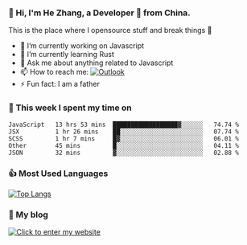 ### 👋 Hi, I'm He Zhang, a Developer 🚀 from China.

This is the place where I opensource stuff and break things :rofl:

- 🔭  I’m currently working on Javascript
- 🌱  I’m currently learning Rust
- 💬  Ask me about anything related to Javascript
- 📫  How to reach me: [![Outlook](https://img.shields.io/badge/-Outlook-0078D4?style=flat&logo=Microsoft-Outlook&logoColor=white)](mailto:zhanghecool@outlook.com)
- ⚡  Fun fact: I am a father

### 💪 This week I spent my time on 
<!--START_SECTION:waka-->
```text
JavaScript   13 hrs 53 mins  ██████████████████▓░░░░░░   74.74 % 
JSX          1 hr 26 mins    ██░░░░░░░░░░░░░░░░░░░░░░░   07.74 % 
SCSS         1 hr 7 mins     █▓░░░░░░░░░░░░░░░░░░░░░░░   06.01 % 
Other        45 mins         █░░░░░░░░░░░░░░░░░░░░░░░░   04.11 % 
JSON         32 mins         ▓░░░░░░░░░░░░░░░░░░░░░░░░   02.88 % 
```
<!--END_SECTION:waka-->

### 👍 Most Used Languages
[![Top Langs](https://github-readme-stats.vercel.app/api/top-langs/?username=zhanghecool&layout=compact)](https://zhanghe.cool)

### 🌈 My blog 
[![Click to enter my website](https://cdn.jsdelivr.net/gh/zhanghecool/assets/images/gif/zhanghecools.gif)](https://zhanghe.cool)

